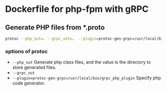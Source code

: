 # Dockerfile for php-fpm with gRPC

## Generate PHP files from *.proto

```bash
protoc --php_out=. --grpc_out=.  --plugin=protoc-gen-grpc=/usr/local/bin/grpc_php_plugin test.proto
```

### options of protoc

- `--php_out` Generate php class files, and the value is the directory to store generated files.
- `--grpc_out`
- `--plugin=protoc-gen-grpc=/usr/local/bin/grpc_php_plugin` Specify php code generator.
